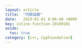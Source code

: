 ```yaml
---
layout: article
title:  "内联函数"
date:   2019-01-01 8:06:40 +0800
key: inline-function-20190101
aside:
  toc: true
category: [c++, CppFoundation]
---
```

